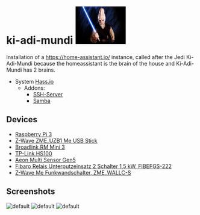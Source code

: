 # ki-adi-mundi <img src="https://github.com/masterwendu/ki-adi-mundi/blob/master/ki-adi-mundi.jpg?raw=true" height="100" alt="Ki-Adi-Mundi" />
Installation of a https://home-assistant.io/ instance, called after the Jedi Ki-Adi-Mundi because the homeassistant is the brain of the house and Ki-Adi-Mundi has 2 brains.

* System [Hass.io](https://home-assistant.io/blog/2017/07/25/introducing-hassio/)
  * Addons:
    * [SSH-Server](https://home-assistant.io/addons/ssh/)
    * [Samba](https://home-assistant.io/addons/samba/)

## Devices
* [Raspberry Pi 3](https://www.amazon.de/gp/product/B01CD5VC92/ref=oh_aui_detailpage_o00_s00?ie=UTF8&psc=1)
* [Z-Wave ZME_UZB1 Me USB Stick](https://www.amazon.de/gp/product/B00QJEY6OC/ref=oh_aui_detailpage_o02_s00?ie=UTF8&psc=1)
* [Broadlink RM Mini 3](https://www.amazon.de/gp/product/B06WRXD8TV/ref=oh_aui_detailpage_o07_s00?ie=UTF8&psc=1)
* [TP-Link HS100](https://www.amazon.de/gp/product/B06W586CDZ/ref=oh_aui_detailpage_o07_s00?ie=UTF8&psc=1)
* [Aeon Multi Sensor Gen5](https://www.amazon.de/gp/product/B00UGAJMDK/ref=oh_aui_detailpage_o08_s00?ie=UTF8&psc=1)
* [Fibaro Relais Unterputzeinsatz 2 Schalter 1,5 kW, FIBEFGS-222](https://www.amazon.de/gp/product/B00WH0S8F0/ref=oh_aui_detailpage_o01_s00?ie=UTF8&psc=1)
* [Z-Wave Me Funkwandschalter, ZME_WALLC-S ](https://www.amazon.de/gp/product/B00PSR4B6Y/ref=oh_aui_detailpage_o01_s00?ie=UTF8&psc=1)

## Screenshots
![default]("https://github.com/masterwendu/ki-adi-mundi/blob/master/screenshots/screenshot_default.png?raw=true")
![default]("https://github.com/masterwendu/ki-adi-mundi/blob/master/screenshots/screenshot_tv.png?raw=true")
![default]("https://github.com/masterwendu/ki-adi-mundi/blob/master/screenshots/screenshot_network.png?raw=true")
